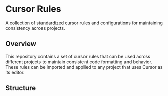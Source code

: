 # Cursor Rules

A collection of standardized cursor rules and configurations for maintaining consistency across projects.

## Overview

This repository contains a set of cursor rules that can be used across different projects to maintain consistent code formatting and behavior. These rules can be imported and applied to any project that uses Cursor as its editor.

## Structure